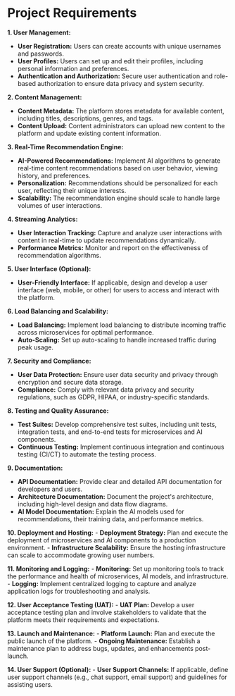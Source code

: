 # Project Requirements

**1. User Management:**
   - **User Registration:** Users can create accounts with unique usernames and passwords.
   - **User Profiles:** Users can set up and edit their profiles, including personal information and preferences.
   - **Authentication and Authorization:** Secure user authentication and role-based authorization to ensure data privacy and system security.

**2. Content Management:**
   - **Content Metadata:** The platform stores metadata for available content, including titles, descriptions, genres, and tags.
   - **Content Upload:** Content administrators can upload new content to the platform and update existing content information.

**3. Real-Time Recommendation Engine:**
   - **AI-Powered Recommendations:** Implement AI algorithms to generate real-time content recommendations based on user behavior, viewing history, and preferences.
   - **Personalization:** Recommendations should be personalized for each user, reflecting their unique interests.
   - **Scalability:** The recommendation engine should scale to handle large volumes of user interactions.

**4. Streaming Analytics:**
   - **User Interaction Tracking:** Capture and analyze user interactions with content in real-time to update recommendations dynamically.
   - **Performance Metrics:** Monitor and report on the effectiveness of recommendation algorithms.

**5. User Interface (Optional):**
   - **User-Friendly Interface:** If applicable, design and develop a user interface (web, mobile, or other) for users to access and interact with the platform.

**6. Load Balancing and Scalability:**
   - **Load Balancing:** Implement load balancing to distribute incoming traffic across microservices for optimal performance.
   - **Auto-Scaling:** Set up auto-scaling to handle increased traffic during peak usage.

**7. Security and Compliance:**
   - **User Data Protection:** Ensure user data security and privacy through encryption and secure data storage.
   - **Compliance:** Comply with relevant data privacy and security regulations, such as GDPR, HIPAA, or industry-specific standards.

**8. Testing and Quality Assurance:**
   - **Test Suites:** Develop comprehensive test suites, including unit tests, integration tests, and end-to-end tests for microservices and AI components.
   - **Continuous Testing:** Implement continuous integration and continuous testing (CI/CT) to automate the testing process.

**9. Documentation:**
   - **API Documentation:** Provide clear and detailed API documentation for developers and users.
   - **Architecture Documentation:** Document the project's architecture, including high-level design and data flow diagrams.
   - **AI Model Documentation:** Explain the AI models used for recommendations, their training data, and performance metrics.

**10. Deployment and Hosting:**
    - **Deployment Strategy:** Plan and execute the deployment of microservices and AI components to a production environment.
    - **Infrastructure Scalability:** Ensure the hosting infrastructure can scale to accommodate growing user numbers.

**11. Monitoring and Logging:**
    - **Monitoring:** Set up monitoring tools to track the performance and health of microservices, AI models, and infrastructure.
    - **Logging:** Implement centralized logging to capture and analyze application logs for troubleshooting and analysis.

**12. User Acceptance Testing (UAT):**
    - **UAT Plan:** Develop a user acceptance testing plan and involve stakeholders to validate that the platform meets their requirements and expectations.

**13. Launch and Maintenance:**
    - **Platform Launch:** Plan and execute the public launch of the platform.
    - **Ongoing Maintenance:** Establish a maintenance plan to address bugs, updates, and enhancements post-launch.

**14. User Support (Optional):**
    - **User Support Channels:** If applicable, define user support channels (e.g., chat support, email support) and guidelines for assisting users.
